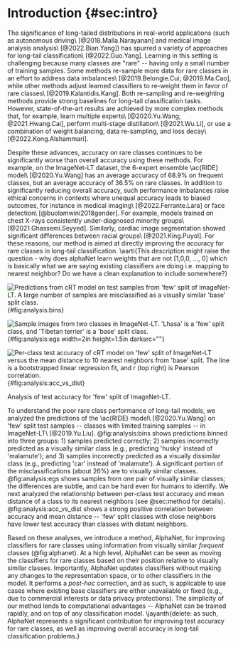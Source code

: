 # Introduction {#sec:intro}

The significance of long-tailed distributions in real-world applications (such
as autonomous driving\ [@2018.Malla.Narayanan] and medical image analysis
analysis\ [@2022.Bian.Yang]) has spurred a variety of approaches for long-tail
classification\ [@2022.Guo.Yang]. Learning in this setting is challenging
because many classes are "rare" -- having only a small number of training
samples. Some methods re-sample more data for rare classes in an effort to
address data imbalances\ [@2019.Belongie.Cui; @2019.Ma.Cao], while other methods
adjust learned classifiers to re-weight them in favor of rare
classes\ [@2019.Kalantidis.Kang]. Both re-sampling and re-weighting methods
provide strong baselines for long-tail classification tasks. However,
state-of-the-art results are achieved by more complex methods that, for
example, learn multiple experts\ [@2020.Yu.Wang; @2021.Hwang.Cai], perform
multi-stage distillation\ [@2021.Wu.Li], or use a combination of weight
balancing, data re-sampling, and loss decay\ [@2022.Kong.Alshammari].

Despite these advances, accuracy on rare classes continues to be significantly
worse than overall accuracy using these methods. For example, on the
ImageNet-LT dataset, the 6-expert ensemble \ac{RIDE} model\ [@2020.Yu.Wang] has
an average accuracy of 68.9\% on frequent classes, but an average accuracy of
36.5\% on rare classes. In addition to significantly reducing overall accuracy,
such performance imbalances raise ethical concerns in contexts where unequal
accuracy leads to biased outcomes, for instance in medical
imaging\ [@2022.Ferrante.Lara] or face detection\ [@buolamwini2018gender]. For
example, models trained on chest X-rays consistently under-diagnosed minority
groups\ [@2021.Ghassemi.Seyyed]. Similarly, cardiac image segmentation showed
significant differences between racial groups\ [@2021.King.Puyol]. For these
reasons, our method is aimed at directly improving the accuracy for rare
classes in long-tail classification. \aarti{This description might raise the
question - why does alphaNet learn weights that are not [1,0,0, ..., 0] which
is basically what we are saying existing classifiers are doing i.e. mapping to
nearest neighbor? Do we have a clean explanation to include somewhere?}

<div id="fig:analysis">

![Predictions from cRT model on test samples from 'few' split of ImageNet-LT. A
large number of samples are misclassified as a visually similar 'base' split
class.](figures/pred_counts_imagenetlt_crt_baseline){#fig:analysis:bins}

![Sample images from two classes in ImageNet-LT. 'Lhasa' is a 'few' split
class, and 'Tibetan terrier' is a 'base' split
class.](figures/doggies.png){#fig:analysis:egs width=2in height=1.5in darksrc=""}

![Per-class test accuracy of cRT model on 'few' split of ImageNet-LT versus the
mean distance to 10 nearest neighbors from 'base' split. The line is a
bootstrapped linear regression fit, and $r$ (top right) is Pearson
correlation.](figures/cls_acc_vs_nndist_imagenetlt_crt_baseline){#fig:analysis:acc_vs_dist}

Analysis of test accuracy for 'few' split of ImageNet-LT.
</div>

To understand the poor rare class performance of long-tail models, we analyzed
the predictions of the \ac{RIDE} model\ [@2020.Yu.Wang] on 'few' split test
samples -- classes with limited training samples -- in ImageNet-LT\ [@2019.Yu.Liu].
@fig:analysis:bins shows predictions binned into three groups: 1) samples
predicted correctly; 2) samples incorrectly predicted as a visually similar
class (e.g., predicting 'husky' instead of 'malamute'); and 3) samples
incorrectly predicted as a visually dissimilar class (e.g., predicting 'car'
instead of 'malamute'). A significant portion of the misclassifications (about
26\%) are to visually similar classes. @fig:analysis:egs shows samples from one
pair of visually similar classes; the differences are subtle, and can be hard
even for humans to identify. We next analyzed the relationship between
per-class test accuracy and mean distance of a class to its nearest neighbors
(see @sec:method for details). @fig:analysis:acc_vs_dist shows a
strong positive correlation between accuracy and mean distance -- 'few' split
classes with close neighbors have lower test accuracy than classes with distant
neighbors.

Based on these analyses, we introduce a method, AlphaNet, for improving
classifiers for rare classes using information from visually similar _frequent_
classes (@fig:alphanet). At a high level, AlphaNet can be seen as moving the
classifiers for rare classes based on their position relative to visually
similar classes. Importantly, AlphaNet updates classifiers without making any
changes to the representation space, or to other classifiers in the model. It
performs a _post-hoc_ correction, and as such, is applicable to use cases where
existing base classifiers are either unavailable or fixed (e.g., due to
commercial interests or data privacy protections). The simplicity of our method
lends to computational advantages -- AlphaNet can be trained rapidly, and on
top of any classification model. \jayanth{delete: as such, AlphaNet represents a
significant contribution for improving test accuracy for rare classes, as well
as improving overall accuracy in long-tail classification problems.}
